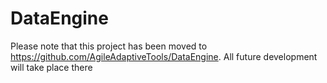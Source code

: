 DataEngine
==========
Please note that this project has been moved to https://github.com/AgileAdaptiveTools/DataEngine.  All future development will take place there

